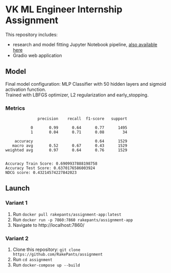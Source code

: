 # VK ML Engineer Internship Assignment
This repository includes:
- research and model fitting Jupyter Notebook pipeline, [also available here](https://colab.research.google.com/drive/1nxwdATTjjhaTaOw9Vg95kXA7S4bWZuSs?usp=sharing)
- Gradio web application
## Model
Final model configuration: MLP Classifier with 50 hidden layers and sigmoid activation function.  
Trained with LBFGS optimizer, L2 regularization and early_stopping.
### Metrics
```
              precision    recall  f1-score   support

           0       0.99      0.64      0.77      1495
           1       0.04      0.71      0.08        34

    accuracy                           0.64      1529
   macro avg       0.52      0.67      0.43      1529
weighted avg       0.97      0.64      0.76      1529


Accuracy Train Score: 0.6909937888198758
Accuracy Test Score: 0.6370176586003924
NDCG score: 0.43214574227842023
```
## Launch
### Variant 1
1. Run `docker pull rakepants/assignment-app:latest`
2. Run `docker run -p 7860:7860 rakepants/assignment-app`
3. Navigate to http://localhost:7860/
### Variant 2
1. Clone this repository: `git clone https://github.com/RakePants/assignment`
2. Run `cd assignment`
3. Run `docker-compose up --build`
